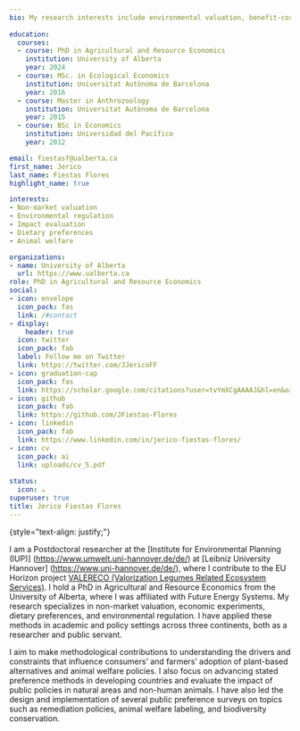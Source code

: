 ```yaml
---
bio: My research interests include environmental valuation, benefit-cost analysis, environmental regulation, animal welfare and behavioral change.
  
education:
  courses:
  - course: PhD in Agricultural and Resource Economics
    institution: University of Alberta
    year: 2024 
  - course: MSc. in Ecological Economics
    institution: Universitat Autònoma de Barcelona
    year: 2016
  - course: Master in Anthrozoology
    institution: Universitat Autònoma de Barcelona
    year: 2015
  - course: BSc in Economics
    institution: Universidad del Pacífico
    year: 2012

email: fiestasf@ualberta.ca
first_name: Jerico
last_name: Fiestas Flores
highlight_name: true

interests:
- Non-market valuation
- Environmental regulation
- Impact evaluation
- Dietary preferences
- Animal welfare 

organizations:
- name: University of Alberta
  url: https://www.ualberta.ca
role: PhD in Agricultural and Resource Economics
social:
- icon: envelope
  icon_pack: fas
  link: /#contact
- display:
    header: true
  icon: twitter
  icon_pack: fab
  label: Follow me on Twitter
  link: https://twitter.com/JJericoFF
- icon: graduation-cap
  icon_pack: fas
  link: https://scholar.google.com/citations?user=tvYmXCgAAAAJ&hl=en&oi=ao
- icon: github
  icon_pack: fab
  link: https://github.com/JFiestas-Flores
- icon: linkedin
  icon_pack: fab
  link: https://www.linkedin.com/in/jerico-fiestas-flores/
- icon: cv
  icon_pack: ai
  link: uploads/cv_5.pdf
  
status:
  icon: ☕️
superuser: true
title: Jerico Fiestas Flores
---
```


{style="text-align: justify;"}

I am a Postdoctoral researcher at the [Institute for Environmental Planning (IUP)] (https://www.umwelt.uni-hannover.de/de/) at [Leibniz University Hannover] (https://www.uni-hannover.de/de/), where I contribute to the EU Horizon project [VALERECO (Valorization Legumes Related Ecosystem Services)](https://valereco.eu/). I hold a PhD in Agricultural and Resource Economics from the University of Alberta, where I was affiliated with Future Energy Systems. My research specializes in non-market valuation, economic experiments, dietary preferences, and environmental regulation. I have applied these methods in academic and policy settings across three continents, both as a researcher and public servant.

I aim to make methodological contributions to understanding the drivers and constraints that influence consumers’ and farmers’ adoption of plant-based alternatives and animal welfare policies. I also focus on advancing stated preference methods in developing countries and evaluate the impact of public policies in natural areas and non-human animals. I have also led the design and implementation of several public preference surveys on topics such as remediation policies, animal welfare labeling, and biodiversity conservation.





